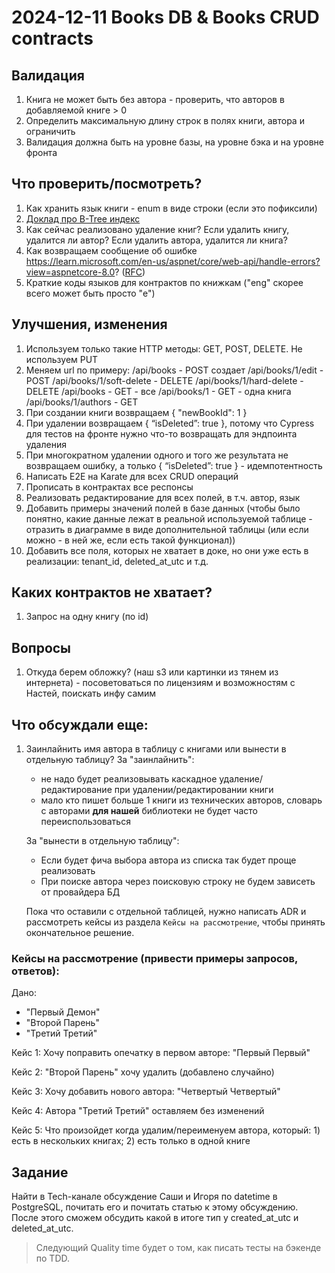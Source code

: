 # 2024-12-11 Books DB & Books CRUD contracts

## Валидация
1. Книга не может быть без автора - проверить, что авторов в добавляемой книге > 0
2. Определить максимальную длину строк в полях книги, автора и ограничить
3. Валидация должна быть на уровне базы, на уровне бэка и на уровне фронта


## Что проверить/посмотреть?
1. Как хранить язык книги - enum в виде строки (если это пофиксили)
2. [Доклад про B-Tree индекс](https://www.youtube.com/watch?v=y-Wtyvme4gE)
3. Как сейчас реализовано удаление книг? Если удалить книгу, удалится ли автор? Если удалить автора, удалится ли книга?
4. Как возвращаем сообщение об ошибке https://learn.microsoft.com/en-us/aspnet/core/web-api/handle-errors?view=aspnetcore-8.0? ([RFC](https://tools.ietf.org/html/rfc7807))
5. Краткие коды языков для контрактов по книжкам ("eng" скорее всего может быть просто "e")


## Улучшения, изменения
1. Используем только такие HTTP методы: GET, POST, DELETE. Не используем PUT
2. Меняем url по примеру:
/api/books - POST создает
/api/books/1/edit - POST
/api/books/1/soft-delete - DELETE
/api/books/1/hard-delete - DELETE
/api/books - GET - все
/api/books/1 - GET - одна книга
/api/books/1/authors - GET
3. При создании книги возвращаем { "newBookId": 1 }
4. При удалении возвращаем { “isDeleted”: true }, потому что Cypress для тестов на фронте нужно что-то возвращать для эндпоинта удаления
5. При многократном удалении одного и того же результата не возвращаем ошибку, а только { “isDeleted”: true } - идемпотентность
6. Написать E2E на Karate для всех CRUD операций
7. Прописать в контрактах все респонсы
8. Реализовать редактирование для всех полей, в т.ч. автор, язык
9. Добавить примеры значений полей в базе данных (чтобы было понятно, какие данные лежат в реальной используемой таблице - отразить в диаграмме в виде дополнительной таблицы (или если можно - в ней же, если есть такой функционал))
10. Добавить все поля, которых не хватает в доке, но они уже есть в реализации: tenant_id, deleted_at_utc и т.д.

## Каких контрактов не хватает?
1. Запрос на одну книгу (по id)


## Вопросы
1. Откуда берем обложку? (наш s3 или картинки из тянем из интернета) - посоветоваться по лицензиям и возможностям с Настей, поискать инфу самим


## Что обсуждали еще:
1) Заинлайнить имя автора в таблицу с книгами или вынести в отдельную таблицу?
   За "заинлайнить": 
   - не надо будет реализовывать каскадное удаление/редактирование при удалении/редактировании книги
   - мало кто пишет больше 1 книги из технических авторов, словарь с авторами **для нашей** библиотеки не будет часто переиспользоваться

   За "вынести в отдельную таблицу":
   - Если будет фича выбора автора из списка так будет проще реализовать
   - При поиске автора через поисковую строку не будем зависеть от провайдера БД

   Пока что оставили с отдельной таблицей, нужно написать ADR и рассмотреть кейсы из раздела `Кейсы на рассмотрение`, чтобы принять окончательное решение.

### Кейсы на рассмотрение (привести примеры запросов, ответов):
Дано:
- "Первый Демон"
- "Второй Парень"
- "Третий Третий"

Кейс 1: Хочу поправить опечатку в первом авторе: "Первый Первый"

Кейс 2: "Второй Парень" хочу удалить (добавлено случайно)

Кейс 3: Хочу добавить нового автора: "Четвертый Четвертый"

Кейс 4: Автора "Третий Третий" оставляем без изменений

Кейс 5: Что произойдет когда удалим/переименуем автора, который: 1) есть в нескольких книгах; 2) есть только в одной книге


## Задание
Найти в Tech-канале обсуждение Саши и Игоря по datetime в PostgreSQL, почитать его и почитать статью к этому обсуждению. После этого сможем обсудить какой в итоге тип у created_at_utc и deleted_at_utc.


> Следующий Quality time будет о том, как писать тесты на бэкенде по TDD.
